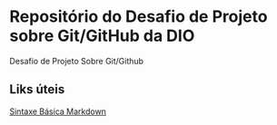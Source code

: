 # Repositório do Desafio de Projeto sobre Git/GitHub da DIO
Desafio de Projeto Sobre Git/Github

## Liks úteis
[Sintaxe Básica Markdown](https://www.markdownguide.org/basic-syntax/)

